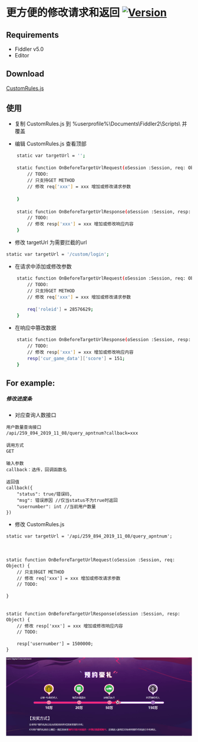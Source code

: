 # 更方便的修改请求和返回 [![Version][version-badge]](LICENSE.md)


## Requirements

- Fiddler v5.0
- Editor

## Download

[CustomRules.js](https://raw.githubusercontent.com/crxzy/UNTITLE/master/CustomRules.js)

## 使用

- 复制 CustomRules.js 到 %userprofile%\Documents\Fiddler2\Scripts\ 并覆盖

- 编辑 CustomRules.js 查看顶部
```bash
    static var targetUrl = '';    
    
    static function OnBeforeTargetUrlRequest(oSession :Session, req: Object) {
        // TODO:
        // 只支持GET METHOD
        // 修改 req['xxx'] = xxx 增加或修改请求参数    

    }

    static function OnBeforeTargetUrlResponse(oSession :Session, resp: Object) {
        // TODO:
        // 修改 resp['xxx'] = xxx 增加或修改响应内容    
    }


```

- 修改 targetUrl 为需要拦截的url
```bash
static var targetUrl = '/custom/login'; 
```

- 在请求中添加或修改参数
```bash
    static function OnBeforeTargetUrlRequest(oSession :Session, req: Object) {
        // TODO:
        // 只支持GET METHOD
        // 修改 req['xxx'] = xxx 增加或修改请求参数    

        req['roleid'] = 28576629;
    }
```

- 在响应中篡改数据

```bash
    static function OnBeforeTargetUrlResponse(oSession :Session, resp: Object) {
        // TODO:
        // 修改 resp['xxx'] = xxx 增加或修改响应内容    
        resp['cur_game_data']['score'] = 151;
    }
```

## For example:
##### 修改进度条
- 对应查询人数接口
```
用户数量查询接口
/api/259_894_2019_11_08/query_apntnum?callback=xxx

调用方式
GET

输入参数
callback：选传，回调函数名

返回值
callback({
    "status": true/错误码,
    "msg": 错误原因 //仅当status不为true时返回
    "usernumber": int //当前用户数量
})
```
- 修改 CustomRules.js
```
static var targetUrl = '/api/259_894_2019_11_08/query_apntnum'; 
		
		
			
static function OnBeforeTargetUrlRequest(oSession :Session, req: Object) {
	// 只支持GET METHOD
	// 修改 req['xxx'] = xxx 增加或修改请求参数    
	// TODO:
	 
}
		
    
static function OnBeforeTargetUrlResponse(oSession :Session, resp: Object) {
	// 修改 resp['xxx'] = xxx 增加或修改响应内容    
	// TODO:
	
	resp['usernumber'] = 1500000;
}
```
![DEMO][progress]

[version-badge]:   https://img.shields.io/badge/version-v0.1-brightgreen
[progress]:   https://raw.githubusercontent.com/crxzy/UNTITLE/master/image/progress.gif

